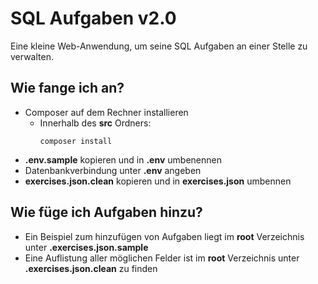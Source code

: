 # SQL Aufgaben v2.0
Eine kleine Web-Anwendung, um seine SQL Aufgaben an einer Stelle zu verwalten.


## Wie fange ich an?
* Composer auf dem Rechner installieren
    * Innerhalb des __src__ Ordners:
        ```
        composer install
        ```
* __.env.sample__ kopieren und in __.env__ umbenennen
* Datenbankverbindung unter __.env__ angeben
* __exercises.json.clean__ kopieren und in __exercises.json__ umbennen

## Wie füge ich Aufgaben hinzu?
* Ein Beispiel zum hinzufügen von Aufgaben liegt im __root__ Verzeichnis unter __.exercises.json.sample__
* Eine Auflistung aller möglichen Felder ist im __root__ Verzeichnis unter __.exercises.json.clean__ zu finden